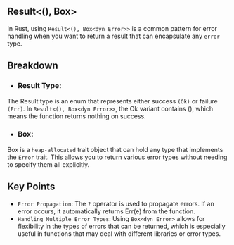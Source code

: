 ## Result<(), Box<dyn Error>>

In Rust, using `Result<(), Box<dyn Error>>` is a common pattern for error handling when you want to return a result that can encapsulate any `error` type.

## Breakdown

- ### Result Type:

The Result type is an enum that represents either success `(Ok)` or failure `(Err)`.
In `Result<(), Box<dyn Error>>`, the Ok variant contains (), which means the function returns nothing on success.

- ### Box<dyn Error>:

Box<dyn Error> is a `heap-allocated` trait object that can hold any type that implements the `Error` trait.
This allows you to return various error types without needing to specify them all explicitly.

## Key Points

- `Error Propagation`: The `?` operator is used to propagate errors. If an error occurs, it automatically returns Err(e) from the function.
- `Handling Multiple Error Types`: Using `Box<dyn Error>` allows for flexibility in the types of errors that can be returned, which is especially useful in functions that may deal with different libraries or error types.
